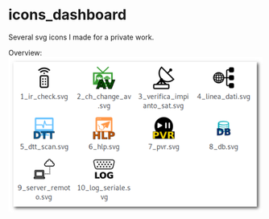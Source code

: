# icons_dashboard
Several svg icons I made for a private work.

Overview:
![Icons overview](https://raw.githubusercontent.com/savbran/icons_dashboard/master/overview.png "Icons overview")